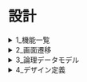 # 設計

<details>

<summary>1_機能一覧</summary>

![1_機能一覧](./img/機能一覧.drawio.png)

- それを実現することでない場合と何が違うの(この機能ができたというゴールの明確化)
- なぜそれをアプリ上で実現したいの？(この機能は必要かどうか)
- 代替機能はないか(すべての機能を上げ切ってから)

</details>

<details>

<summary>2_画面遷移</summary>

![2_画面遷移](./img/画面遷移.drawio.png)

</details>

<details>

<summary>3_論理データモデル</summary>

![論理データモデル](./img/論理データモデル.drawio.png)

</details>

<details>

<summary>4_デザイン定義</summary>

- **リセット CSS**
  - ブラウザに付属しているデフォルトのスタイルを打ち消す（リセットする）CSS
  - CSS リセットとはブラウザによるスタイルの差異をなくすことが目的

[A Modern CSS Reset](https://www.joshwcomeau.com/css/custom-css-reset/)

**SMACSS**:SMACSS(Scalable and Modular Architecture for CSS)

| 役割   | 名前                                                                                                                   |
| :----- | :--------------------------------------------------------------------------------------------------------------------- |
| BASE   | プロジェクト全体で共通の基本的なスタイルの定義                                                                         |
| Layout | ページの主要なセクションやコンテナのレイアウトに関するスタイルを定義。ヘッダー、フッター、サイドバー、グリッドシステム |
| Module | 再利用可能な部品やコンポーネントに関するスタイルを定義                                                                 |
| State  | 特定の状態や状況に応じてスタイルを変更するためのスタイルを定義する                                                     |
| Theme  | プロジェクトのテーマやスキンに関するスタイルを定義する                                                                 |

- 基本方針

  - ブロック：独立した部品の塊 `block`
  - 要素：ブロックに従属する部分 `block__elem`
  - 修飾子：バリエーションや状態を表す追加クラス `--modifier`
  - 状態：JS や UI で切り替わる状態 `is-`,`has-`
  - レイヤー：設計上の層で名前空間 `l-`=Layout,`c-`=Component/Module

- 命名ルール

  - 名詞 → 形容詞の順で考える
  - `c-nav`（名詞） → `c-nav__link`（名詞） → `c-nav__link--active`（形容詞）。BEM の原則。

  - ブロック＝再利用単位、要素は外に漏らさない
  - 例：`.c-nav__list` は `.c-nav` の内部でのみ使用。

  - 修飾子は“追加クラス”で
  - `.c-nav__link c-nav__link--primary` のように上書き依存を避ける。

  - 状態は is-/has-
  - `.is-current`, `.has-dropdown` のように動的変化を即読可能に。

  - レイヤの接頭辞で用途を即判別
  - l-（レイアウト）/c-（コンポーネント）/u-（ユーティリティ）/js-（JS フック; スタイル非対象）など。BEMIT/ITCSS 流。

  - ユーティリティは短く・単機能
  - `u-hidden`, `u-sr-only`, `u-mx-auto` など。SUIT CSS もユーティリティを明確化。

  - 英小文字＋ハイフンを基本（BEM 規則）
  - `block-name__elem-name--mod-name` プロジェクト合意があればキャメルも可（SUIT）。

  - 見た目語は修飾子/テーマ側に追放
  - `--primary`, `--emphasis`, `theme-dark` など。“青いボタン”ではなく“主要ボタン”。

  - ブレイクポイントや状況は接尾辞/ユーティリティで
  - BEMIT では @mq の名前空間/接尾辞の考え方あり（例：u-hidden@md など、実装はプロジェクトで統一）

  - 一貫性＞正解
  - 方式は BEM/SMACSS/SUIT/CUBE いずれでも、チームでガイド化して守ることが最重要

</details>

